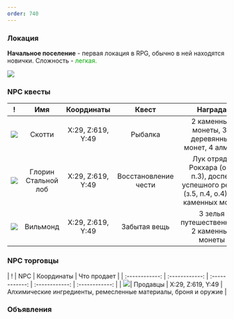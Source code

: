 ```yaml
---
order: 740
---
```


### Локация

**Начальное поселение** - первая локация в RPG, обычно в ней находятся новички.
Сложность - <span style="color:rgb(0, 170, 0)">легкая.

![](https://i.imgur.com/9PBfkiQ.png)

### NPC квесты

| ! | Имя | Координаты | Квест | Награда |
| :------------: | :------------: | :------------: | :------------: | :------------: |
| ![](https://i.imgur.com/YVmQe8Y.png)| Скотти | X:29, Z:619, Y:49 | Рыбалка | 2 каменные монеты, 32 деревянных монет, 4 алмаза
| ![](https://i.imgur.com/CIxPZTR.png)| Глорин Стальной лоб | X:29, Z:619, Y:49 | Восстановление чести | Лук отряда Рокхара (о.5, п.3), доспех успешного рейда (з.5, п.4, о.4), 40 каменных монет
| ![](https://i.imgur.com/NkBR1jl.png)| Вильмонд | X:29, Z:619, Y:49 | Забытая вещь | 3 зелья путешественника, 2 каменные монеты


### NPC торговцы

| ! | NPC | Координаты | Что продает |
| :------------: | :------------: | :------------: | :------------: | :------------: |
| ![](https://i.imgur.com/64uehuw.png)| Продавцы | X:29, Z:619, Y:49 | Алхимические ингредиенты, ремесленные материалы, броня и оружие |

### Объявления


